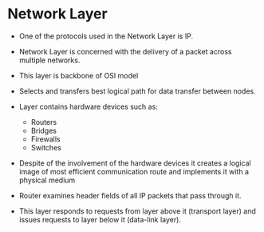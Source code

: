 # Network Layer
- One of the protocols used in the Network Layer is IP.
- Network Layer is concerned with the delivery of a packet across multiple networks.
- This layer is backbone of OSI model
- Selects and transfers best logical path for data transfer between nodes.
- Layer contains hardware devices such as:
    - Routers
    - Bridges
    - Firewalls
    - Switches
- Despite of the involvement of the hardware devices it creates a logical image of most efficient communication route and implements it with a physical medium
- Router examines header fields of all IP packets that pass through it.


- This layer responds to requests from layer above it (transport layer) and issues requests to layer below it (data-link layer).

